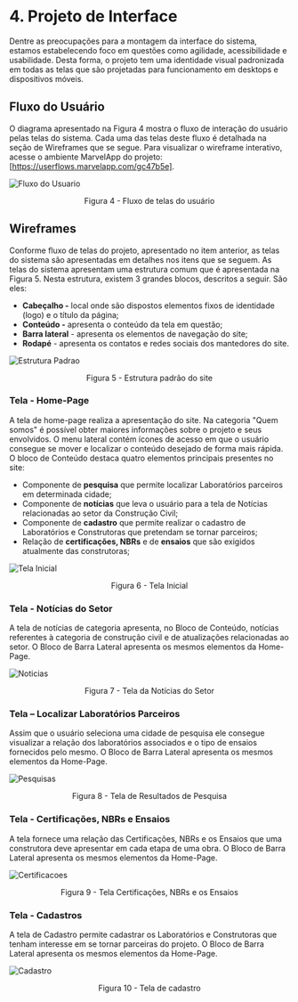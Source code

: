 #
# 4. Projeto de Interface

Dentre as preocupações para a montagem da interface do sistema, estamos estabelecendo foco em questões como agilidade, acessibilidade e usabilidade. Desta forma, o projeto tem uma identidade visual padronizada em todas as telas que são projetadas para funcionamento em desktops e dispositivos móveis.

## Fluxo do Usuário

O diagrama apresentado na Figura 4 mostra o fluxo de interação do usuário pelas telas do sistema. Cada uma das telas deste fluxo é detalhada na seção de Wireframes que se segue. Para visualizar o wireframe interativo, acesse o ambiente MarvelApp do projeto: [https://userflows.marvelapp.com/gc47b5e].

![Fluxo do Usuario](img/flowmap%20(1).png)
<center>Figura 4 - Fluxo de telas do usuário</center>

## Wireframes

Conforme fluxo de telas do projeto, apresentado no item anterior, as telas do sistema são apresentadas em detalhes nos itens que se seguem. As telas do sistema apresentam uma estrutura comum que é apresentada na Figura 5. Nesta estrutura, existem 3 grandes blocos, descritos a seguir. São eles:

- **Cabeçalho -** local onde são dispostos elementos fixos de identidade (logo) e o título da página;
- **Conteúdo -** apresenta o conteúdo da tela em questão;
- **Barra lateral** - apresenta os elementos de navegação do site;
- **Rodapé** - apresenta os contatos e redes sociais dos mantedores do site.

![Estrutura Padrao](img/Wireframe.PNG)
<center>Figura 5 - Estrutura padrão do site</center>


### Tela - Home-Page

A tela de home-page realiza a apresentação do site. Na categoria &quot;Quem somos&quot; é possível obter maiores informações sobre o projeto e seus envolvidos. O menu lateral contém ícones de acesso em que o usuário consegue se mover e localizar o conteúdo desejado de forma mais rápida. O bloco de Conteúdo destaca quatro elementos principais presentes no site:

- Componente de **pesquisa** que permite localizar Laboratórios parceiros em determinada cidade;
- Componente de **notícias** que leva o usuário para a tela de Notícias relacionadas ao setor da Construção Civil;
- Componente de **cadastro** que permite realizar o cadastro de Laboratórios e Construtoras que pretendam se tornar parceiros;
- Relação de **certificações, NBRs** e de **ensaios** que são exigidos atualmente das construtoras;

![Tela Inicial](img/Inicial.PNG)
<center>Figura 6 - Tela Inicial </center>

### Tela - Notícias do Setor

A tela de notícias de categoria apresenta, no Bloco de Conteúdo, notícias referentes à categoria de construção civil e de atualizações relacionadas ao setor. O Bloco de Barra Lateral apresenta os mesmos elementos da Home-Page.

![Noticias](img/Noticias.PNG)
<center>Figura 7 - Tela da Notícias do Setor </center>

### Tela – Localizar Laboratórios Parceiros

Assim que o usuário seleciona uma cidade de pesquisa ele consegue visualizar a relação dos laboratórios associados e o tipo de ensaios fornecidos pelo mesmo. O Bloco de Barra Lateral apresenta os mesmos elementos da Home-Page.

![Pesquisas](img/Localizar.PNG)
<center>Figura 8 - Tela de Resultados de Pesquisa </center>

### Tela - Certificações, NBRs e Ensaios

A tela fornece uma relação das Certificações, NBRs e os Ensaios que uma construtora deve apresentar em cada etapa de uma obra. O Bloco de Barra Lateral apresenta os mesmos elementos da Home-Page.

![Certificacoes](img/Certificações.PNG)
<center>Figura 9 - Tela Certificações, NBRs e os Ensaios </center>

### Tela - Cadastros

A tela de Cadastro permite cadastrar os Laboratórios e Construtoras que tenham interesse em se tornar parceiras do projeto. O Bloco de Barra Lateral apresenta os mesmos elementos da Home-Page.

![Cadastro](img/Cadastro.PNG)
<center>Figura 10 - Tela de cadastro </center>

